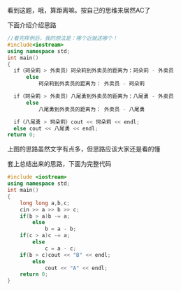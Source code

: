 看到这题，哦，算距离嘛。按自己的思维来居然AC了

下面介绍介绍思路
```cpp
//看完样例后，我的想法是：哪个近就送哪个！
#include<iostream>
using namespace std;
int main()
{
  if（珂朵莉 > 外卖员）珂朵莉到外卖员的距离为：珂朵莉 - 外卖员
  	  else 
  		  珂朵莉到外卖员的距离为： 外卖员 - 珂朵莉

  if（珂朵莉 > 外卖员）八尾勇到外卖员的距离为：八尾勇 - 外卖员
      else 
  		  八尾勇到外卖员的距离为： 外卖员 - 八尾勇

  if（八尾勇 > 珂朵莉）cout << 珂朵莉 << endl;
  else cout << 八尾勇 << endl;
return 0;

```
上图的思路虽然文字有点多，但思路应该大家还是看的懂

套上总结出来的思路，下面为完整代码
```cpp
#include <iostream>
using namespace std;
int main()
{
	long long a,b,c;
	cin >> a >> b >> c;
	if(b > a)b -= a;
		else
		    b = a - b;
	if(c > a)c -= a;
	    else
		    c = a - c;
	if(b > c)cout << "B" << endl;
		else
	    	cout << "A" << endl;	
	return 0;
}
```



